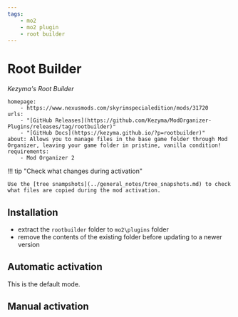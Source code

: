 ```yaml
---
tags:
    - mo2
    - mo2 plugin
    - root builder
---
```


# Root Builder

*Kezyma's Root Builder*

```project_info
homepage:
    - https://www.nexusmods.com/skyrimspecialedition/mods/31720
urls:
    - "[GitHub Releases](https://github.com/Kezyma/ModOrganizer-Plugins/releases/tag/rootbuilder)"
    - "[GitHub Docs](https://kezyma.github.io/?p=rootbuilder)"
about: Allows you to manage files in the base game folder through Mod Organizer, leaving your game folder in pristine, vanilla condition!
requirements:
    - Mod Organizer 2
```

!!! tip "Check what changes during activation"

    Use the [tree snampshots](../general_notes/tree_snapshots.md) to check
    what files are copied during the mod activation.

## Installation

* extract the `rootbuilder` folder to `mo2\plugins` folder
* remove the contents of the existing folder before updating to a newer version

## Automatic activation

This is the default mode.

## Manual activation
